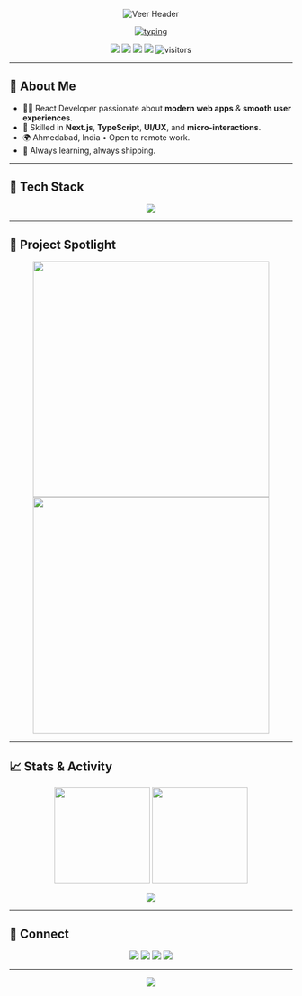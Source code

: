 <p align="center">
  <img src="https://capsule-render.vercel.app/api?type=waving&height=220&text=Veer%20—%20React%20Developer&fontAlign=50&fontAlignY=40&desc=Building%20snappy%20UIs%20from%20Ahmedabad%20🇮🇳&descAlign=50&descAlignY=65&color=0:1F6FEB,100:A371F7" alt="Veer Header"/>
</p>

<p align="center">
  <a href="#"><img src="https://readme-typing-svg.demolab.com?font=Fira+Code&weight=500&size=22&pause=1400&center=true&vCenter=true&width=920&height=45&lines=React+%7C+Next.js+%7C+TypeScript+%7C+Tailwind+CSS;Modern+UI%2FUX+%E2%80%A2+Animations+with+Framer+Motion;Clean%2C+performant%2C+accessible+web+apps+%E2%9C%A8" alt="typing"/></a>
</p>

<p align="center">
  <a href="https://github.com/Veer-YourGitHub?tab=repositories"><img src="https://img.shields.io/badge/Browse%20my%20work-1f6feb?style=for-the-badge&logo=github&logoColor=white"/></a>
  <a href="mailto:veer@example.com"><img src="https://img.shields.io/badge/Hire%20Me-EA4335?style=for-the-badge&logo=gmail&logoColor=white"/></a>
  <a href="https://www.linkedin.com/in/veer-link/" target="_blank"><img src="https://img.shields.io/badge/LinkedIn-0A66C2?style=for-the-badge&logo=linkedin&logoColor=white"/></a>
  <a href="https://t.me/veertelegram" target="_blank"><img src="https://img.shields.io/badge/Telegram-2CA5E0?style=for-the-badge&logo=telegram&logoColor=white"/></a>
  <img src="https://visitor-badge.laobi.icu/badge?page_id=Veer-YourGitHub.Veer-YourGitHub&right_color=brightgreen" alt="visitors"/>
</p>

---

## 👋 About Me

- 🧑‍💻 React Developer passionate about **modern web apps** & **smooth user experiences**.
- 🎯 Skilled in **Next.js**, **TypeScript**, **UI/UX**, and **micro-interactions**.
- 🌍 Ahmedabad, India • Open to remote work.
- 🚀 Always learning, always shipping.

---

## 🧰 Tech Stack

<p align="center">
  <img src="https://skillicons.dev/icons?i=js,ts,react,next,redux,tailwind,bootstrap,python,nodejs,css,html"/>
</p>

---

## 🌟 Project Spotlight

<p align="center">
  <a href="https://github.com/Veer-YourGitHub/project1"><img width="420" src="https://github-readme-stats.vercel.app/api/pin/?username=Veer-YourGitHub&repo=project1&theme=radical&border_radius=12"/></a>
  <a href="https://github.com/Veer-YourGitHub/project2"><img width="420" src="https://github-readme-stats.vercel.app/api/pin/?username=Veer-YourGitHub&repo=project2&theme=radical&border_radius=12"/></a>
</p>

---

## 📈 Stats & Activity

<p align="center">
  <img height="170" src="https://github-readme-stats.vercel.app/api?username=itsvir&show_icons=true&theme=radical"/>
  <img height="170" src="https://github-readme-streak-stats.herokuapp.com/?user=itsvir&theme=radical"/>
</p>

<p align="center">
  <img src="https://github-readme-activity-graph.vercel.app/graph?username=itsvir&bg_color=0d1117&color=e6edf3&line=a371f7&point=f0f6fc&area=true&hide_border=true"/>
</p>

---

## 📨 Connect

<p align="center">
  <a href="https://www.linkedin.com/in/veer-link/"><img src="https://img.shields.io/badge/LinkedIn-0A66C2?style=for-the-badge&logo=linkedin&logoColor=white"/></a>
  <a href="mailto:veer@example.com"><img src="https://img.shields.io/badge/Gmail-EA4335?style=for-the-badge&logo=gmail&logoColor=white"/></a>
  <a href="https://t.me/veertelegram"><img src="https://img.shields.io/badge/Telegram-2CA5E0?style=for-the-badge&logo=telegram&logoColor=white"/></a>
  <a href="https://instagram.com/veerinsta"><img src="https://img.shields.io/badge/Instagram-E4405F?style=for-the-badge&logo=instagram&logoColor=white"/></a>
</p>

---

<p align="center">
  <img src="https://capsule-render.vercel.app/api?type=waving&height=140&section=footer&color=0:1F6FEB,100:A371F7"/>
</p>
